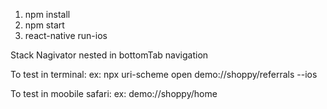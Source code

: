 1. npm install
2. npm start
3. react-native run-ios

<!-- React Native Navigation 5 -->

Stack Nagivator nested in bottomTab navigation

<!-- To test Deep linking -->

To test in terminal:
ex: npx uri-scheme open demo://shoppy/referrals --ios

To test in moobile safari:
ex: demo://shoppy/home
